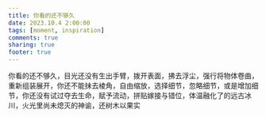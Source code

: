 ```yaml
---
title: 你看的还不够久
date: 2023.10.4 2:00:00
tags: [moment, inspiration]
comments: true
sharing: true
footer: true
---
```

你看的还不够久，目光还没有生出手臂，拨开表面，拂去浮尘，强行将物体卷曲，重新组装展开，你还不能抹去棱角，自由缩放，选择细节，忽略细节，或是增加细节，你还没有试过夺去生命，赋予流动，拼贴嫁接与错位，体温融化了的远古冰川，火光里尚未熄灭的神谕，还树木以果实

